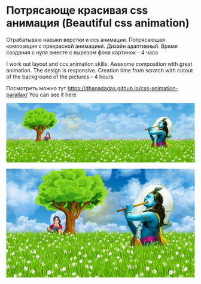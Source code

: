 # Потрясающе красивая css анимация (Beautiful css animation)
Отрабатываю навыки верстки и ccs анимации. Потрясающая композиция с прекрасной анимацией. Дизайн адаптивный.
Время создания с нуля вместе с вырезом фона картинок - 4 часа

I work out layout and ccs animation skills. Awesome composition with great animation. The design is responsive.
Creation time from scratch with cutout of the background of the pictures - 4 hours

Посмотреть можно тут https://dhanadadas.github.io/css-animation-parallax/ You can see it here

![Кришна и Радха](screen2.jpg "Кришна и Радха + Krishna")

![Кришна и Радха - Адаптив](screen.jpg "Кришна и Радха - Адаптив")
